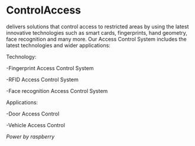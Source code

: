 # ControlAccess
delivers solutions that control access to restricted areas by using the latest innovative technologies such as smart cards, fingerprints, hand geometry, face recognition and many more. Our Access Control System includes the latest technologies and wider applications:

Technology:

-Fingerprint Access Control System

-RFID Access Control System

-Face recognition Access Control System

Applications:

-Door Access Control

-Vehicle Access Control

*Power by raspberry*

